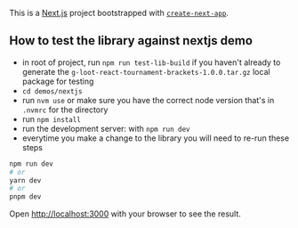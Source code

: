 This is a [Next.js](https://nextjs.org/) project bootstrapped with [`create-next-app`](https://github.com/vercel/next.js/tree/canary/packages/create-next-app).

## How to test the library against nextjs demo
- in root of project, run `npm run test-lib-build` if you haven't already to generate the `g-loot-react-tournament-brackets-1.0.0.tar.gz` local package for testing
- `cd demos/nextjs`
- run `nvm use` or make sure you have the correct node version that's in `.nvmrc` for the directory 
- run `npm install`
- run the development server: with `npm run dev`
- everytime you make a change to the library you will need to re-run these steps
```bash
npm run dev
# or
yarn dev
# or
pnpm dev
```

Open [http://localhost:3000](http://localhost:3000) with your browser to see the result.
